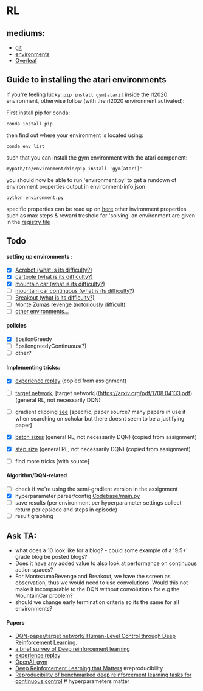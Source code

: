 # RL

## mediums:
* [git](https://github.com/MelleVessies/RL)
* [environments](https://gym.openai.com/envs/#classic_control)
* [Overleaf](https://www.overleaf.com/5619338925gmhsmbkfvhgw)

## Guide to installing the atari environments

If you're feeling lucky: `pip install gym[atari]` inside the rl2020 environment, otherwise follow (with the rl2020 environment activated):

First install pip for conda:

`conda install pip`

then find out where your environment is located using:

`conda env list`

such that you can install the gym environment with the atari component:

`mypath/to/environment/bin/pip install 'gym[atari]'`

you should now be able to run 'environment.py' to get a rundown of environment properties output in environment-info.json

`python environment.py`

specific properties can be read up on [here](https://gym.openai.com/docs/)
other invironment properties such as max steps & reward treshold for 'solving' an environment are given in the [registry file](https://github.com/openai/gym/blob/master/gym/envs/__init__.py)

## Todo


#### setting up environments :
- [x] [Acrobot (what is its difficulty?)](https://gym.openai.com/envs/Acrobot-v1/)
- [x] [cartpole (what is its difficulty?)](https://gym.openai.com/envs/CartPole-v1/)
- [x] [mountain car (what is its difficulty?)](https://gym.openai.com/envs/MountainCar-v0)
- [ ] [mountain car continuous (what is its difficulty?)](https://gym.openai.com/envs/MountainCar-v0/)
- [ ] [Breakout (what is its difficulty?)](https://gym.openai.com/envs/Breakout-v0/)
- [ ] [Monte Zumas revenge (notoriously difficult)](https://gym.openai.com/envs/MontezumaRevenge-v0/)
- [ ] [other environments...](https://gym.openai.com/envs/#atari)

#### policies
- [x] EpsilonGreedy
- [ ] EpsilongreedyContinuous(?)
- [ ] other?

#### Implementing tricks:
- [x] [experience replay](http://www.incompleteideas.net/lin-92.pdf)  (copied from assignment)
- [ ] [target network](https://storage.googleapis.com/deepmind-media/dqn/DQNNaturePaper.pdf), [target network]((https://arxiv.org/pdf/1708.04133.pdf) (general RL, not necessarily DQN)
- [ ] gradient clipping [see](https://abhishm.github.io/DQN/) [specific, paper source? many papers in use it when searching on scholar but there doesnt seem to be a justifying paper]
- [x] [batch sizes](https://arxiv.org/pdf/1708.04133.pdf) (general RL, not necessarily DQN) (copied from assignment)
- [x] [step size](https://arxiv.org/pdf/1708.04133.pdf) (general RL, not necessarily DQN) (copied from assignment)
- [ ] find more tricks [with source]


#### Algorithm/DQN-related
- [ ] check if we're using the semi-gradient version in the assignment
- [x] hyperparameter parser/config [Codebase/main.py](https://github.com/MelleVessies/RL/blob/main/Codebase/main.py)
- [ ] save results (per environment per hyperparameter settings collect return per epsiode and steps in episode)
- [ ] result graphing

## Ask TA:
* what does a 10 look like for a blog? - could some example of a '9.5+' grade blog be posted blogs?
* Does it have any added value to also look at performance on continuous action spaces?
* For MontezumaRevenge and Breakout, we have the screen as observation, thus we would need to use convolutions. Would this not make it incomparable to the DQN without convolutions for e.g the MountainCar problem?
* should we change early termination criteria so its the same for all environments?


#### Papers
* [DQN-paper/target network/ Human-Level Control
through Deep Reinforcement Learning.](https://storage.googleapis.com/deepmind-media/dqn/DQNNaturePaper.pdf)
* [a brief survey of Deep reinforcement learning](https://arxiv.org/pdf/1708.05866.pdf)
* [experience replay](http://www.incompleteideas.net/lin-92.pdf)
* [OpenAI-gym](https://arxiv.org/pdf/1606.01540.pdf)
* [Deep Reinforcement Learning that Matters](https://arxiv.org/pdf/1709.06560.pdf) #reproducibility
* [Reproducibility of benchmarked deep reinforcement learning tasks for continuous control](https://arxiv.org/pdf/1708.04133.pdf) # hyperparameters matter
